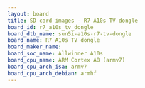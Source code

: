 ```yaml
---
layout: board
title: SD card images - R7 A10s TV dongle
board_id: r7_a10s_tv_dongle
board_dtb_name: sun5i-a10s-r7-tv-dongle
board_name: R7 A10s TV dongle
board_maker_name: 
board_soc_name: Allwinner A10s
board_cpu_name: ARM Cortex A8 (armv7)
board_cpu_arch_isa: armv7
board_cpu_arch_debian: armhf
---
```

